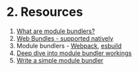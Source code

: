 # 2. Resources

1. [What are module bundlers?](https://youtu.be/5IG4UmULyoA)
2. [Web Bundles - supported natively](https://web.dev/web-bundles/)
3. Module bundlers - [Webpack](https://en.wikipedia.org/wiki/Webpack), [esbuild](https://news.ycombinator.com/item?id=26154509)
4. [Deep dive into module bundler workings](https://github.com/iggredible/bandler)
5. [Write a simple module bundler](https://lihautan.com/what-is-module-bundler-and-how-does-it-work/)
